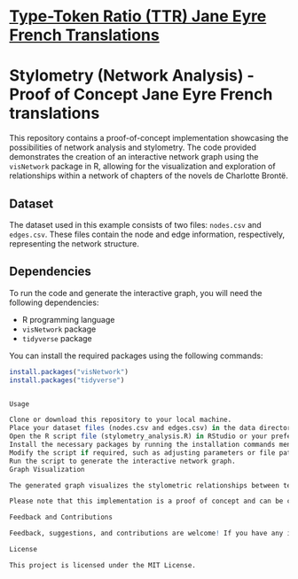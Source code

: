 # <a href="https://digitalkoine.github.io/je_prismatic_generalmap/">Type-Token Ratio (TTR) Jane Eyre French Translations</a>

# Stylometry (Network Analysis) - Proof of Concept Jane Eyre French translations

This repository contains a proof-of-concept implementation showcasing the possibilities of network analysis and stylometry. The code provided demonstrates the creation of an interactive network graph using the `visNetwork` package in R, allowing for the visualization and exploration of relationships within a network of chapters of the novels de Charlotte Brontë.

## Dataset

The dataset used in this example consists of two files: `nodes.csv` and `edges.csv`. These files contain the node and edge information, respectively, representing the network structure.

## Dependencies

To run the code and generate the interactive graph, you will need the following dependencies:

- R programming language
- `visNetwork` package
- `tidyverse` package

You can install the required packages using the following commands:

```R
install.packages("visNetwork")
install.packages("tidyverse")


Usage

Clone or download this repository to your local machine.
Place your dataset files (nodes.csv and edges.csv) in the data directory.
Open the R script file (stylometry_analysis.R) in RStudio or your preferred R environment.
Install the necessary packages by running the installation commands mentioned in the Dependencies section.
Modify the script if required, such as adjusting parameters or file paths.
Run the script to generate the interactive network graph.
Graph Visualization

The generated graph visualizes the stylometric relationships between texts in the corpus. It provides an interactive interface that allows you to explore the connections and patterns within the stylometric network. By hovering over nodes or edges, you can view additional information or tooltips associated with each element.

Please note that this implementation is a proof of concept and can be customized and extended to suit specific stylometry analysis requirements.

Feedback and Contributions

Feedback, suggestions, and contributions are welcome! If you have any ideas or improvements to share, please feel free to open an issue or submit a pull request.

License

This project is licensed under the MIT License.